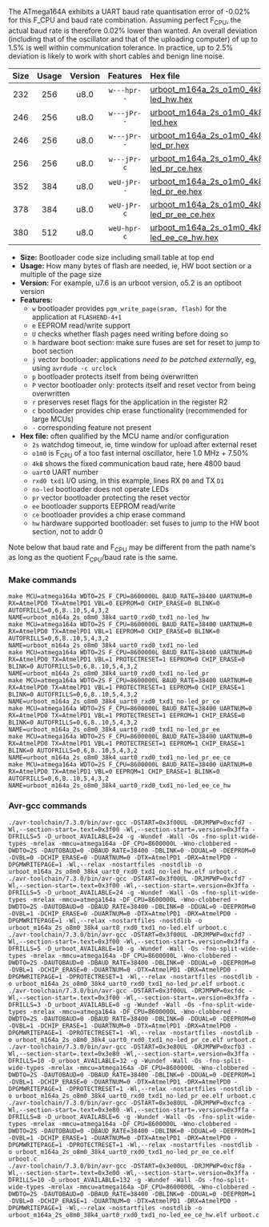 The ATmega164A exhibits a UART baud rate quantisation error of -0.02% for this F_CPU and baud rate combination. Assuming perfect F<sub>CPU</sub>, the actual baud rate is therefore 0.02% lower than wanted. An overall deviation (including that of the oscillator and that of the uploading computer) of up to 1.5% is well within communication tolerance. In practice, up to 2.5% deviation is likely to work with short cables and benign line noise.

|Size|Usage|Version|Features|Hex file|
|:-:|:-:|:-:|:-:|:--|
|232|256|u8.0|`w---hpr--`|[urboot_m164a_2s_o1m0_4k8_uart0_rxd0_txd1_no-led_hw.hex](https://raw.githubusercontent.com/stefanrueger/urboot.hex/main/mcus/atmega164a/watchdog_2_s/internal_oscillator_o%2B7.50%25/%2B1m000000_hz/%2B%2B%2B4k8_baud/uart0_rxd0_txd1/no-led/urboot_m164a_2s_o1m0_4k8_uart0_rxd0_txd1_no-led_hw.hex)|
|246|256|u8.0|`w---jPr--`|[urboot_m164a_2s_o1m0_4k8_uart0_rxd0_txd1_no-led.hex](https://raw.githubusercontent.com/stefanrueger/urboot.hex/main/mcus/atmega164a/watchdog_2_s/internal_oscillator_o%2B7.50%25/%2B1m000000_hz/%2B%2B%2B4k8_baud/uart0_rxd0_txd1/no-led/urboot_m164a_2s_o1m0_4k8_uart0_rxd0_txd1_no-led.hex)|
|246|256|u8.0|`w---jPr--`|[urboot_m164a_2s_o1m0_4k8_uart0_rxd0_txd1_no-led_pr.hex](https://raw.githubusercontent.com/stefanrueger/urboot.hex/main/mcus/atmega164a/watchdog_2_s/internal_oscillator_o%2B7.50%25/%2B1m000000_hz/%2B%2B%2B4k8_baud/uart0_rxd0_txd1/no-led/urboot_m164a_2s_o1m0_4k8_uart0_rxd0_txd1_no-led_pr.hex)|
|256|256|u8.0|`w---jPr-c`|[urboot_m164a_2s_o1m0_4k8_uart0_rxd0_txd1_no-led_pr_ce.hex](https://raw.githubusercontent.com/stefanrueger/urboot.hex/main/mcus/atmega164a/watchdog_2_s/internal_oscillator_o%2B7.50%25/%2B1m000000_hz/%2B%2B%2B4k8_baud/uart0_rxd0_txd1/no-led/urboot_m164a_2s_o1m0_4k8_uart0_rxd0_txd1_no-led_pr_ce.hex)|
|352|384|u8.0|`weU-jPr--`|[urboot_m164a_2s_o1m0_4k8_uart0_rxd0_txd1_no-led_pr_ee.hex](https://raw.githubusercontent.com/stefanrueger/urboot.hex/main/mcus/atmega164a/watchdog_2_s/internal_oscillator_o%2B7.50%25/%2B1m000000_hz/%2B%2B%2B4k8_baud/uart0_rxd0_txd1/no-led/urboot_m164a_2s_o1m0_4k8_uart0_rxd0_txd1_no-led_pr_ee.hex)|
|378|384|u8.0|`weU-jPr-c`|[urboot_m164a_2s_o1m0_4k8_uart0_rxd0_txd1_no-led_pr_ee_ce.hex](https://raw.githubusercontent.com/stefanrueger/urboot.hex/main/mcus/atmega164a/watchdog_2_s/internal_oscillator_o%2B7.50%25/%2B1m000000_hz/%2B%2B%2B4k8_baud/uart0_rxd0_txd1/no-led/urboot_m164a_2s_o1m0_4k8_uart0_rxd0_txd1_no-led_pr_ee_ce.hex)|
|380|512|u8.0|`weU-hpr-c`|[urboot_m164a_2s_o1m0_4k8_uart0_rxd0_txd1_no-led_ee_ce_hw.hex](https://raw.githubusercontent.com/stefanrueger/urboot.hex/main/mcus/atmega164a/watchdog_2_s/internal_oscillator_o%2B7.50%25/%2B1m000000_hz/%2B%2B%2B4k8_baud/uart0_rxd0_txd1/no-led/urboot_m164a_2s_o1m0_4k8_uart0_rxd0_txd1_no-led_ee_ce_hw.hex)|

- **Size:** Bootloader code size including small table at top end
- **Usage:** How many bytes of flash are needed, ie, HW boot section or a multiple of the page size
- **Version:** For example, u7.6 is an urboot version, o5.2 is an optiboot version
- **Features:**
  + `w` bootloader provides `pgm_write_page(sram, flash)` for the application at `FLASHEND-4+1`
  + `e` EEPROM read/write support
  + `U` checks whether flash pages need writing before doing so
  + `h` hardware boot section: make sure fuses are set for reset to jump to boot section
  + `j` vector bootloader: applications *need to be patched externally*, eg, using `avrdude -c urclock`
  + `p` bootloader protects itself from being overwritten
  + `P` vector bootloader only: protects itself and reset vector from being overwritten
  + `r` preserves reset flags for the application in the register R2
  + `c` bootloader provides chip erase functionality (recommended for large MCUs)
  + `-` corresponding feature not present
- **Hex file:** often qualified by the MCU name and/or configuration
  + `2s` watchdog timeout, ie, time window for upload after external reset
  + `o1m0` is F<sub>CPU</sub> of a too fast internal oscillator, here 1.0 MHz + 7.50%
  + `4k8` shows the fixed communication baud rate, here 4800 baud
  + `uart0` UART number
  + `rxd0 txd1` I/O using, in this example, lines RX `D0` and TX `D1`
  + `no-led` bootloader does not operate LEDs
  + `pr` vector bootloader protecting the reset vector
  + `ee` bootloader supports EEPROM read/write
  + `ce` bootloader provides a chip erase command
  + `hw` hardware supported bootloader: set fuses to jump to the HW boot section, not to addr 0


Note below that baud rate and F<sub>CPU</sub> may be different from the path name's as long as the quotient F<sub>CPU</sub>/baud rate is the same.

### Make commands
```
make MCU=atmega164a WDTO=2S F_CPU=8600000L BAUD_RATE=38400 UARTNUM=0 RX=AtmelPD0 TX=AtmelPD1 VBL=0 EEPROM=0 CHIP_ERASE=0 BLINK=0 AUTOFRILLS=0,6,8..10,5,4,3,2 NAME=urboot_m164a_2s_o8m0_38k4_uart0_rxd0_txd1_no-led_hw
make MCU=atmega164a WDTO=2S F_CPU=8600000L BAUD_RATE=38400 UARTNUM=0 RX=AtmelPD0 TX=AtmelPD1 VBL=1 EEPROM=0 CHIP_ERASE=0 BLINK=0 AUTOFRILLS=0,6,8..10,5,4,3,2 NAME=urboot_m164a_2s_o8m0_38k4_uart0_rxd0_txd1_no-led
make MCU=atmega164a WDTO=2S F_CPU=8600000L BAUD_RATE=38400 UARTNUM=0 RX=AtmelPD0 TX=AtmelPD1 VBL=1 PROTECTRESET=1 EEPROM=0 CHIP_ERASE=0 BLINK=0 AUTOFRILLS=0,6,8..10,5,4,3,2 NAME=urboot_m164a_2s_o8m0_38k4_uart0_rxd0_txd1_no-led_pr
make MCU=atmega164a WDTO=2S F_CPU=8600000L BAUD_RATE=38400 UARTNUM=0 RX=AtmelPD0 TX=AtmelPD1 VBL=1 PROTECTRESET=1 EEPROM=0 CHIP_ERASE=1 BLINK=0 AUTOFRILLS=0,6,8..10,5,4,3,2 NAME=urboot_m164a_2s_o8m0_38k4_uart0_rxd0_txd1_no-led_pr_ce
make MCU=atmega164a WDTO=2S F_CPU=8600000L BAUD_RATE=38400 UARTNUM=0 RX=AtmelPD0 TX=AtmelPD1 VBL=1 PROTECTRESET=1 EEPROM=1 CHIP_ERASE=0 BLINK=0 AUTOFRILLS=0,6,8..10,5,4,3,2 NAME=urboot_m164a_2s_o8m0_38k4_uart0_rxd0_txd1_no-led_pr_ee
make MCU=atmega164a WDTO=2S F_CPU=8600000L BAUD_RATE=38400 UARTNUM=0 RX=AtmelPD0 TX=AtmelPD1 VBL=1 PROTECTRESET=1 EEPROM=1 CHIP_ERASE=1 BLINK=0 AUTOFRILLS=0,6,8..10,5,4,3,2 NAME=urboot_m164a_2s_o8m0_38k4_uart0_rxd0_txd1_no-led_pr_ee_ce
make MCU=atmega164a WDTO=2S F_CPU=8600000L BAUD_RATE=38400 UARTNUM=0 RX=AtmelPD0 TX=AtmelPD1 VBL=0 EEPROM=1 CHIP_ERASE=1 BLINK=0 AUTOFRILLS=0,6,8..10,5,4,3,2 NAME=urboot_m164a_2s_o8m0_38k4_uart0_rxd0_txd1_no-led_ee_ce_hw
```

### Avr-gcc commands
```
./avr-toolchain/7.3.0/bin/avr-gcc -DSTART=0x3f00UL -DRJMPWP=0xcfd7 -Wl,--section-start=.text=0x3f00 -Wl,--section-start=.version=0x3ffa -DFRILLS=5 -D_urboot_AVAILABLE=24 -g -Wundef -Wall -Os -fno-split-wide-types -mrelax -mmcu=atmega164a -DF_CPU=8600000L -Wno-clobbered -DWDTO=2S -DAUTOBAUD=0 -DBAUD_RATE=38400 -DBLINK=0 -DDUAL=0 -DEEPROM=0 -DVBL=0 -DCHIP_ERASE=0 -DUARTNUM=0 -DTX=AtmelPD1 -DRX=AtmelPD0 -DPGMWRITEPAGE=1 -Wl,--relax -nostartfiles -nostdlib -o urboot_m164a_2s_o8m0_38k4_uart0_rxd0_txd1_no-led_hw.elf urboot.c
./avr-toolchain/7.3.0/bin/avr-gcc -DSTART=0x3f00UL -DRJMPWP=0xcfd7 -Wl,--section-start=.text=0x3f00 -Wl,--section-start=.version=0x3ffa -DFRILLS=5 -D_urboot_AVAILABLE=24 -g -Wundef -Wall -Os -fno-split-wide-types -mrelax -mmcu=atmega164a -DF_CPU=8600000L -Wno-clobbered -DWDTO=2S -DAUTOBAUD=0 -DBAUD_RATE=38400 -DBLINK=0 -DDUAL=0 -DEEPROM=0 -DVBL=1 -DCHIP_ERASE=0 -DUARTNUM=0 -DTX=AtmelPD1 -DRX=AtmelPD0 -DPGMWRITEPAGE=1 -Wl,--relax -nostartfiles -nostdlib -o urboot_m164a_2s_o8m0_38k4_uart0_rxd0_txd1_no-led.elf urboot.c
./avr-toolchain/7.3.0/bin/avr-gcc -DSTART=0x3f00UL -DRJMPWP=0xcfd7 -Wl,--section-start=.text=0x3f00 -Wl,--section-start=.version=0x3ffa -DFRILLS=5 -D_urboot_AVAILABLE=10 -g -Wundef -Wall -Os -fno-split-wide-types -mrelax -mmcu=atmega164a -DF_CPU=8600000L -Wno-clobbered -DWDTO=2S -DAUTOBAUD=0 -DBAUD_RATE=38400 -DBLINK=0 -DDUAL=0 -DEEPROM=0 -DVBL=1 -DCHIP_ERASE=0 -DUARTNUM=0 -DTX=AtmelPD1 -DRX=AtmelPD0 -DPGMWRITEPAGE=1 -DPROTECTRESET=1 -Wl,--relax -nostartfiles -nostdlib -o urboot_m164a_2s_o8m0_38k4_uart0_rxd0_txd1_no-led_pr.elf urboot.c
./avr-toolchain/7.3.0/bin/avr-gcc -DSTART=0x3f00UL -DRJMPWP=0xcfdc -Wl,--section-start=.text=0x3f00 -Wl,--section-start=.version=0x3ffa -DFRILLS=3 -D_urboot_AVAILABLE=0 -g -Wundef -Wall -Os -fno-split-wide-types -mrelax -mmcu=atmega164a -DF_CPU=8600000L -Wno-clobbered -DWDTO=2S -DAUTOBAUD=0 -DBAUD_RATE=38400 -DBLINK=0 -DDUAL=0 -DEEPROM=0 -DVBL=1 -DCHIP_ERASE=1 -DUARTNUM=0 -DTX=AtmelPD1 -DRX=AtmelPD0 -DPGMWRITEPAGE=1 -DPROTECTRESET=1 -Wl,--relax -nostartfiles -nostdlib -o urboot_m164a_2s_o8m0_38k4_uart0_rxd0_txd1_no-led_pr_ce.elf urboot.c
./avr-toolchain/7.3.0/bin/avr-gcc -DSTART=0x3e80UL -DRJMPWP=0xcfb3 -Wl,--section-start=.text=0x3e80 -Wl,--section-start=.version=0x3ffa -DFRILLS=10 -D_urboot_AVAILABLE=32 -g -Wundef -Wall -Os -fno-split-wide-types -mrelax -mmcu=atmega164a -DF_CPU=8600000L -Wno-clobbered -DWDTO=2S -DAUTOBAUD=0 -DBAUD_RATE=38400 -DBLINK=0 -DDUAL=0 -DEEPROM=1 -DVBL=1 -DCHIP_ERASE=0 -DUARTNUM=0 -DTX=AtmelPD1 -DRX=AtmelPD0 -DPGMWRITEPAGE=1 -DPROTECTRESET=1 -Wl,--relax -nostartfiles -nostdlib -o urboot_m164a_2s_o8m0_38k4_uart0_rxd0_txd1_no-led_pr_ee.elf urboot.c
./avr-toolchain/7.3.0/bin/avr-gcc -DSTART=0x3e80UL -DRJMPWP=0xcfca -Wl,--section-start=.text=0x3e80 -Wl,--section-start=.version=0x3ffa -DFRILLS=8 -D_urboot_AVAILABLE=6 -g -Wundef -Wall -Os -fno-split-wide-types -mrelax -mmcu=atmega164a -DF_CPU=8600000L -Wno-clobbered -DWDTO=2S -DAUTOBAUD=0 -DBAUD_RATE=38400 -DBLINK=0 -DDUAL=0 -DEEPROM=1 -DVBL=1 -DCHIP_ERASE=1 -DUARTNUM=0 -DTX=AtmelPD1 -DRX=AtmelPD0 -DPGMWRITEPAGE=1 -DPROTECTRESET=1 -Wl,--relax -nostartfiles -nostdlib -o urboot_m164a_2s_o8m0_38k4_uart0_rxd0_txd1_no-led_pr_ee_ce.elf urboot.c
./avr-toolchain/7.3.0/bin/avr-gcc -DSTART=0x3e00UL -DRJMPWP=0xcf8a -Wl,--section-start=.text=0x3e00 -Wl,--section-start=.version=0x3ffa -DFRILLS=10 -D_urboot_AVAILABLE=132 -g -Wundef -Wall -Os -fno-split-wide-types -mrelax -mmcu=atmega164a -DF_CPU=8600000L -Wno-clobbered -DWDTO=2S -DAUTOBAUD=0 -DBAUD_RATE=38400 -DBLINK=0 -DDUAL=0 -DEEPROM=1 -DVBL=0 -DCHIP_ERASE=1 -DUARTNUM=0 -DTX=AtmelPD1 -DRX=AtmelPD0 -DPGMWRITEPAGE=1 -Wl,--relax -nostartfiles -nostdlib -o urboot_m164a_2s_o8m0_38k4_uart0_rxd0_txd1_no-led_ee_ce_hw.elf urboot.c
```

